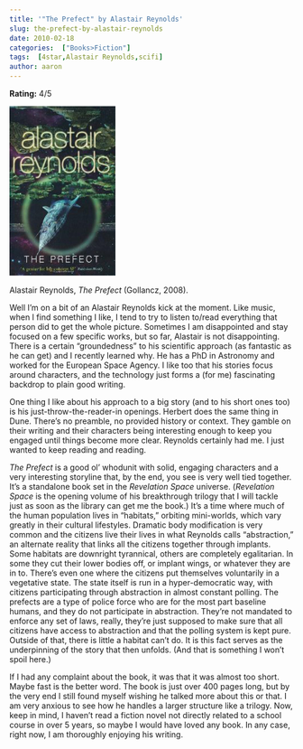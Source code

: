 ```yaml
---
title: '"The Prefect" by Alastair Reynolds'
slug: the-prefect-by-alastair-reynolds
date: 2010-02-18
categories:  ["Books>Fiction"]
tags:  [4star,Alastair Reynolds,scifi]
author: aaron
---
```


**Rating:** 4/5

![Book cover](cover5.jpg "The Prefect")

Alastair Reynolds, *The Prefect* (Gollancz, 2008).

Well I’m on a bit of an Alastair Reynolds kick at the moment. Like music, when I find something I like, I tend to try to listen to/read everything that person did to get the whole picture. Sometimes I am disappointed and stay focused on a few specific works, but so far, Alastair is not disappointing. There is a certain “groundedness” to his scientific approach (as fantastic as he can get) and I recently learned why. He has a PhD in Astronomy and worked for the European Space Agency. I like too that his stories focus around characters, and the technology just forms a (for me) fascinating backdrop to plain good writing.

One thing I like about his approach to a big story (and to his short ones too) is his just-throw-the-reader-in openings. Herbert does the same thing in Dune. There’s no preamble, no provided history or context. They gamble on their writing and their characters being interesting enough to keep you engaged until things become more clear. Reynolds certainly had me. I just wanted to keep reading and reading.

*The Prefect* is a good ol’ whodunit with solid, engaging characters and a very interesting storyline that, by the end, you see is very well tied together. It’s a standalone book set in the *Revelation Space* universe. (*Revelation Space* is the opening volume of his breakthrough trilogy that I will tackle just as soon as the library can get me the book.) It’s a time where much of the human population lives in “habitats,” orbiting mini-worlds, which vary greatly in their cultural lifestyles. Dramatic body modification is very common and the citizens live their lives in what Reynolds calls “abstraction,” an alternate reality that links all the citizens together through implants. Some habitats are downright tyrannical, others are completely egalitarian. In some they cut their lower bodies off, or implant wings, or whatever they are in to. There’s even one where the citizens put themselves voluntarily in a vegetative state. The state itself is run in a hyper-democratic way, with citizens participating through abstraction in almost constant polling. The prefects are a type of police force who are for the most part baseline humans, and they do not participate in abstraction. They’re not mandated to enforce any set of laws, really, they’re just supposed to make sure that all citizens have access to abstraction and that the polling system is kept pure. Outside of that, there is little a habitat can’t do. It is this fact serves as the underpinning of the story that then unfolds. (And that is something I won’t spoil here.)

If I had any complaint about the book, it was that it was almost too short. Maybe fast is the better word. The book is just over 400 pages long, but by the very end I still found myself wishing he talked more about this or that. I am very anxious to see how he handles a larger structure like a trilogy. Now, keep in mind, I haven’t read a fiction novel not directly related to a school course in over 5 years, so maybe I would have loved any book. In any case, right now, I am thoroughly enjoying his writing.
